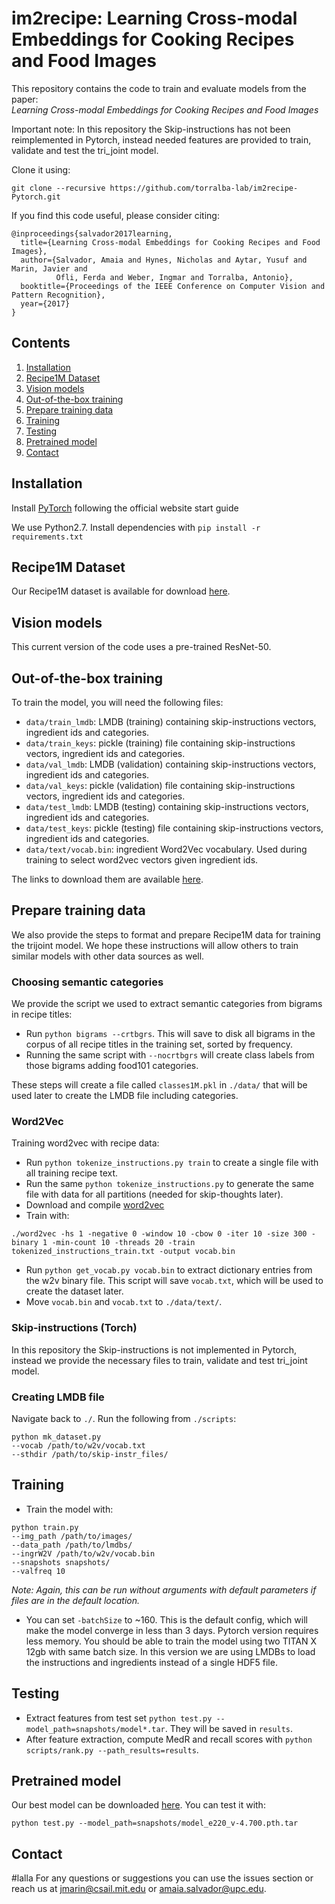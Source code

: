 # im2recipe: Learning Cross-modal Embeddings for Cooking Recipes and Food Images

This repository contains the code to train and evaluate models from the paper:  
_Learning Cross-modal Embeddings for Cooking Recipes and Food Images_

Important note: In this repository the Skip-instructions has not been reimplemented in Pytorch, instead needed features are provided to train, validate and test the tri_joint model.

Clone it using:

```shell
git clone --recursive https://github.com/torralba-lab/im2recipe-Pytorch.git
```

If you find this code useful, please consider citing:

```
@inproceedings{salvador2017learning,
  title={Learning Cross-modal Embeddings for Cooking Recipes and Food Images},
  author={Salvador, Amaia and Hynes, Nicholas and Aytar, Yusuf and Marin, Javier and 
          Ofli, Ferda and Weber, Ingmar and Torralba, Antonio},
  booktitle={Proceedings of the IEEE Conference on Computer Vision and Pattern Recognition},
  year={2017}
}
```

## Contents
1. [Installation](#installation)
2. [Recipe1M Dataset](#recipe1m-dataset)
3. [Vision models](#vision-models)
4. [Out-of-the-box training](#out-of-the-box-training)
5. [Prepare training data](#prepare-training-data)
6. [Training](#training)
7. [Testing](#testing)
8. [Pretrained model](#pretrained-model)
9. [Contact](#contact)

## Installation

Install [PyTorch](http://pytorch.org/) following the official website start guide

We use Python2.7. Install dependencies with ```pip install -r requirements.txt```

## Recipe1M Dataset

Our Recipe1M dataset is available for download [here](http://im2recipe.csail.mit.edu/dataset/download).

## Vision models

This current version of the code uses a pre-trained ResNet-50.

## Out-of-the-box training

To train the model, you will need the following files:
* `data/train_lmdb`: LMDB (training) containing skip-instructions vectors, ingredient ids and categories.
* `data/train_keys`: pickle (training) file containing skip-instructions vectors, ingredient ids and categories.
* `data/val_lmdb`: LMDB (validation) containing skip-instructions vectors, ingredient ids and categories.
* `data/val_keys`: pickle (validation) file containing skip-instructions vectors, ingredient ids and categories.
* `data/test_lmdb`: LMDB (testing) containing skip-instructions vectors, ingredient ids and categories.
* `data/test_keys`: pickle (testing) file containing skip-instructions vectors, ingredient ids and categories.
* `data/text/vocab.bin`: ingredient Word2Vec vocabulary. Used during training to select word2vec vectors given ingredient ids.

The links to download them are available [here](http://im2recipe.csail.mit.edu/dataset/download).

## Prepare training data

We also provide the steps to format and prepare Recipe1M data for training the trijoint model. We hope these instructions will allow others to train similar models with other data sources as well.

### Choosing semantic categories

We provide the script we used to extract semantic categories from bigrams in recipe titles:

- Run ```python bigrams --crtbgrs```. This will save to disk all bigrams in the corpus of all recipe titles in the training set, sorted by frequency.
- Running the same script with ```--nocrtbgrs``` will create class labels from those bigrams adding food101 categories.

These steps will create a file called ```classes1M.pkl``` in ```./data/``` that will be used later to create the LMDB file including categories.

### Word2Vec

Training word2vec with recipe data:

- Run ```python tokenize_instructions.py train``` to create a single file with all training recipe text.
- Run the same ```python tokenize_instructions.py``` to generate the same file with data for all partitions (needed for skip-thoughts later).
- Download and compile [word2vec](https://storage.googleapis.com/google-code-archive-source/v2/code.google.com/word2vec/source-archive.zip)
- Train with:

```
./word2vec -hs 1 -negative 0 -window 10 -cbow 0 -iter 10 -size 300 -binary 1 -min-count 10 -threads 20 -train tokenized_instructions_train.txt -output vocab.bin
```

- Run ```python get_vocab.py vocab.bin``` to extract dictionary entries from the w2v binary file. This script will save ```vocab.txt```, which will be used to create the dataset later.
- Move ```vocab.bin``` and ```vocab.txt``` to ```./data/text/```.

### Skip-instructions (Torch)

In this repository the Skip-instructions is not implemented in Pytorch, instead we provide the necessary files to train, validate and test tri_joint model. 

### Creating LMDB file

Navigate back to ```./```. Run the following from ```./scripts```:

```
python mk_dataset.py 
--vocab /path/to/w2v/vocab.txt 
--sthdir /path/to/skip-instr_files/
```

## Training

- Train the model with: 
```
python train.py 
--img_path /path/to/images/ 
--data_path /path/to/lmdbs/ 
--ingrW2V /path/to/w2v/vocab.bin
--snapshots snapshots/
--valfreq 10
```

*Note: Again, this can be run without arguments with default parameters if files are in the default location.*

- You can set ```-batchSize``` to ~160. This is the default config, which will make the model converge in less than 3 days. Pytorch version requires less memory. You should be able to train the model using two TITAN X 12gb with same batch size. In this version we are using LMDBs to load the instructions and ingredients instead of a single HDF5 file.

## Testing

- Extract features from test set ```python test.py --model_path=snapshots/model*.tar```. They will be saved in ```results```.
- After feature extraction, compute MedR and recall scores with ```python scripts/rank.py --path_results=results```.

## Pretrained model

Our best model can be downloaded [here](http://data.csail.mit.edu/im2recipe/model_e220_v-4.700.pth.tar).
You can test it with:
```
python test.py --model_path=snapshots/model_e220_v-4.700.pth.tar
```

## Contact
#lalla
For any questions or suggestions you can use the issues section or reach us at jmarin@csail.mit.edu or amaia.salvador@upc.edu.
